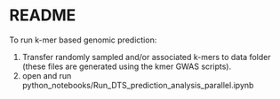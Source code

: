 

# README

To run k-mer based genomic prediction: 
1) Transfer randomly sampled and/or associated k-mers to data folder (these files are generated using the kmer GWAS scripts).
2) open and run python_notebooks/Run_DTS_prediction_analysis_parallel.ipynb


